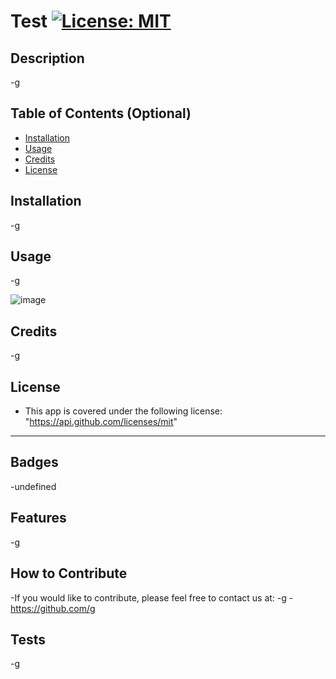 
  
  # Test [![License: MIT](https://img.shields.io/badge/License-MIT-yellow.svg)](https://opensource.org/licenses/MIT)


  ## Description 

  -g
  
  ## Table of Contents (Optional)
  
  - [Installation](#installation)
  - [Usage](#usage)
  - [Credits](#credits)
  - [License](#license)

  ## Installation

  -g
 
  
  ## Usage

  -g
 
  
  ![image](assets/images/screenshot.png)
    
  ## Credits

  -g
  
  ## License

  -
    This app is covered under the following license:
    "https://api.github.com/licenses/mit"
      
  
  ---
  
  ## Badges

  -undefined
  
  ## Features

  -g
  
  ## How to Contribute

  -If you would like to contribute, please feel free to contact us at:
  -g
  -https://github.com/g
 
  ## Tests
 -g
